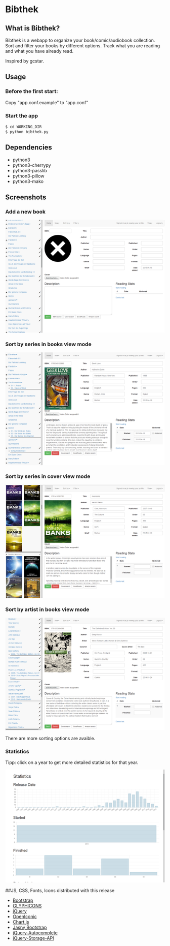 # Bibthek
## What is Bibthek?
Bibthek is a webapp to organize your book/comic/audiobook collection.
Sort and filter your books by different options.
Track what you are reading and what you have already read.

Inspired by gcstar.

## Usage
### Before the first start:
Copy "app.conf.example" to "app.conf"
### Start the app

```
$ cd WORKING_DIR
$ python bibthek.py
```

## Dependencies
* python3
* python3-cherrypy
* python3-passlib
* python3-pillow
* python3-mako

## Screenshots
### Add a new book
![Screenshot](screenshots/new_book.png)
### Sort by series in books view mode
![Screenshot](screenshots/book_series-view.png)
### Sort by series in cover view mode
![Screenshot](screenshots/book_series-view_covers.png)
### Sort by artist in books view mode
![Screenshot](screenshots/comic_artist-view.png)

There are more sorting options are avaible.
### Statistics 
Tipp: click on a year to get more detailed statistics for that year.

![Screenshot](screenshots/statistics.png)

##JS, CSS, Fonts, Icons distributed with this release
* [Bootstrap](http://getbootstrap.com/)
* [GLYPHICONS](http://glyphicons.com/)
* [jQuery](https://jquery.com/)
* [OpenIconic](https://useiconic.com/open)
* [Chart.js](http://www.chartjs.org/)
* [Jasny Bootstrap](http://jasny.github.io/bootstrap/)
* [jQuery-Autocomplete](https://github.com/devbridge/jQuery-Autocomplete)
* [jQuery-Storage-API](https://github.com/julien-maurel/jQuery-Storage-API)
